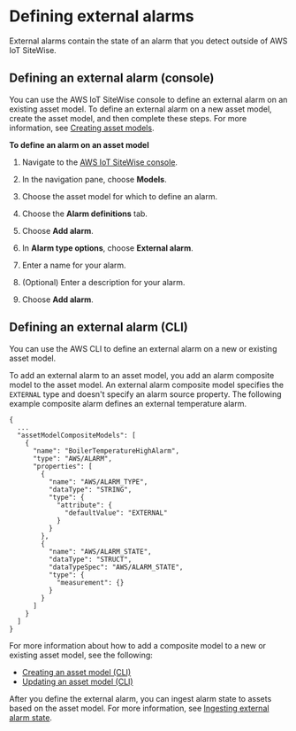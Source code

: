 # Defining external alarms<a name="define-external-alarms"></a>

External alarms contain the state of an alarm that you detect outside of AWS IoT SiteWise\.

## Defining an external alarm \(console\)<a name="define-external-alarm-console"></a>

You can use the AWS IoT SiteWise console to define an external alarm on an existing asset model\. To define an external alarm on a new asset model, create the asset model, and then complete these steps\. For more information, see [Creating asset models](create-asset-models.md)\.

**To define an alarm on an asset model**

1. <a name="sitewise-open-console"></a>Navigate to the [AWS IoT SiteWise console](https://console.aws.amazon.com/iotsitewise/)\.

1. <a name="sitewise-choose-models"></a>In the navigation pane, choose **Models**\.

1. Choose the asset model for which to define an alarm\.

1. Choose the **Alarm definitions** tab\.

1. Choose **Add alarm**\.

1. In **Alarm type options**, choose **External alarm**\.

1. Enter a name for your alarm\.

1. \(Optional\) Enter a description for your alarm\.

1. Choose **Add alarm**\.

## Defining an external alarm \(CLI\)<a name="define-external-alarm-cli"></a>

You can use the AWS CLI to define an external alarm on a new or existing asset model\.

To add an external alarm to an asset model, you add an alarm composite model to the asset model\. An external alarm composite model specifies the `EXTERNAL` type and doesn't specify an alarm source property\. The following example composite alarm defines an external temperature alarm\.

```
{
  ...
  "assetModelCompositeModels": [
    {
      "name": "BoilerTemperatureHighAlarm",
      "type": "AWS/ALARM",
      "properties": [
        {
          "name": "AWS/ALARM_TYPE",
          "dataType": "STRING",
          "type": {
            "attribute": {
              "defaultValue": "EXTERNAL"
            }
          }
        },
        {
          "name": "AWS/ALARM_STATE",
          "dataType": "STRUCT",
          "dataTypeSpec": "AWS/ALARM_STATE",
          "type": {
            "measurement": {}
          }
        }
      ]
    }
  ]
}
```

For more information about how to add a composite model to a new or existing asset model, see the following:
+ [Creating an asset model \(CLI\)](create-asset-models.md#create-asset-model-cli)
+ [Updating an asset model \(CLI\)](update-assets-and-models.md#update-asset-model-cli)

After you define the external alarm, you can ingest alarm state to assets based on the asset model\. For more information, see [Ingesting external alarm state](ingest-external-alarm-state.md)\.
